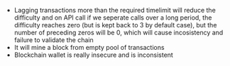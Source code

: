 - Lagging transactions more than the required timelimit will reduce the difficulty and on API call if we seperate calls over a long period, the difficulty reaches zero (but is kept back to 3 by default case), but the number of preceding zeros will be 0, which will cause incosistency and failure to validate the chain
- It will mine a block from empty pool of transactions
- Blockchain wallet is really insecure and is inconsistent
